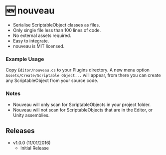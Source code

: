 :new: nouveau
=======

- Serialise ScriptableObject classes as files.
- Only single file less than 100 lines of code.
- No external assets required.
- Easy to integrate.
- nouveau is MIT licensed.

### Example Usage

Copy `Editor/nouveau.cs` to your Plugins directory. A new menu option `Assets/Create/Scriptable Object...` will appear, from there you can create any ScriptableObject from your source code. 

### Notes

- Nouveau will only scan for ScriptableObjects in your project folder.
- Nouveau will not scan for ScriptableObjects that are in the Editor, or Unity assemblies.

## Releases
- v1.0.0 (11/01/2016)
  - Initial Release